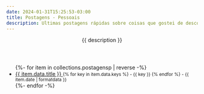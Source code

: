 ```yaml
---
date: 2024-01-31T15:25:53-03:00
title: Postagens - Pessoais
description: Ultimas postagens rápidas sobre coisas que gostei de descobrir
---
```


<header class="h-feed hfeed">
<p class="p-summary site-description">{{ description }}</p>
</header>
<ul class='list'>
{%- for item in collections.postagensp | reverse -%}
  <li class="h-entry hentry list-item">
    <a href="{{ item.url }}" class="u-url" rel="bookmark" >
      <span  class="p-name entry-title" >{{ item.data.title }}</span>
    </a>
    <small>
      <span>{% for key in item.data.keys %}<span rel="category tag" class="p-category">&nbsp;-&nbsp;{{ key }}</span> {% endfor %} - <time  class="dt-published published" datetime="{{ page.date }}">{{ item.date | formatdata }}</time></span>
      </small>
  </li>
{%- endfor -%}
</ul>
